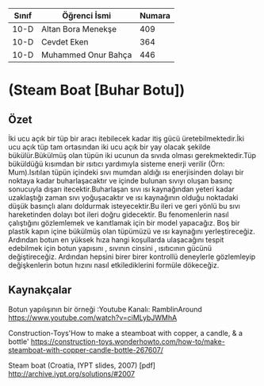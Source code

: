 



Sınıf | Öğrenci İsmi  | Numara
-------|----------------|--------
10-D  | Altan Bora Menekşe | 409
10-D  | Cevdet Eken | 364
10-D  | Muhammed Onur Bahça | 446

#  (Steam Boat [Buhar Botu])
## Özet
İki ucu açık bir tüp bir aracı itebilecek kadar itiş gücü üretebilmektedir.İki ucu açık tüp tam ortasından iki ucu açık bir yay olacak şekilde bükülür.Bükülmüş olan tüpün iki ucunun da sıvıda olması gerekmektedir.Tüp büküldüğü kısımdan bir ısıtıcı yardımıyla sisteme enerji verilir (Örn: Mum).Isıtılan tüpün içindeki sıvı mumdan aldığı ısı enerjisinden dolayı bir noktaya kadar buharlaşacaktır ve içinde bulunan sıvıyı oluşan basınç sonucuyla dışarı itecektir.Buharlaşan sıvı ısı kaynağından yeteri kadar uzaklaştığı zaman sıvı yoğuşacaktır ve ısı kaynağının olduğu noktadaki düşük basınçlı alanı doldurmak isteyecektir.Bu ileri ve geri yönlü bu sıvı hareketinden dolayı bot ileri doğru gidecektir.
Bu fenomenlerin nasıl çalıştığını gözlemlemek ve kanıtlamak için bir model yapacağız. Boş bir plastik kapın içine bükülmüş olan tüpümüzü ve ısı kaynağını yerleştireceğiz. Ardından botun en yüksek hıza hangi koşullarda ulaşacağını tespit edebilmek için botun yapısını , sıvının cinsini , ısıtıcının gücünü değiştireceğiz. Ardından hepsini birer birer kontrollü deneylerle gözlemleyip değişkenlerin botun hızını nasıl etkilediklerini formüle dökeceğiz.

## Kaynakçalar  

Botun yapılışının bir örneği :Youtube Kanalı: RamblinAround
https://www.youtube.com/watch?v=ciMLybJWMhA

Construction-Toys'How to make a steamboat with copper, a candle, & a bottle'
https://construction-toys.wonderhowto.com/how-to/make-steamboat-with-copper-candle-bottle-267607/

 Steam boat (Croatia, IYPT slides, 2007) [pdf]
http://archive.iypt.org/solutions/#2007
 
